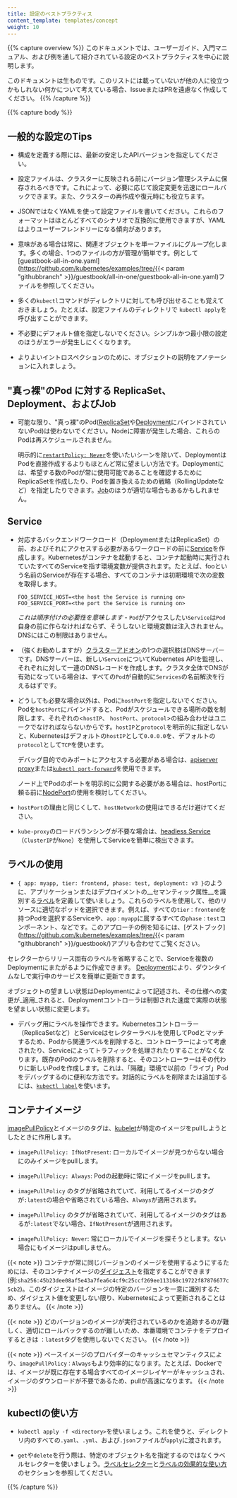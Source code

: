```yaml
---
title: 設定のベストプラクティス
content_template: templates/concept
weight: 10
---
```


{{% capture overview %}}
このドキュメントでは、ユーザーガイド、入門マニュアル、および例を通して紹介されている設定のベストプラクティスを中心に説明します。

このドキュメントは生ものです。このリストには載っていないが他の人に役立つかもしれない何かについて考えている場合、IssueまたはPRを遠慮なく作成してください。
{{% /capture %}}

{{% capture body %}}
## 一般的な設定のTips
- 構成を定義する際には、最新の安定したAPIバージョンを指定してください。

- 設定ファイルは、クラスターに反映される前にバージョン管理システムに保存されるべきです。これによって、必要に応じて設定変更を迅速にロールバックできます。また、クラスターの再作成や復元時にも役立ちます。

- JSONではなくYAMLを使って設定ファイルを書いてください。これらのフォーマットはほとんどすべてのシナリオで互換的に使用できますが、YAMLはよりユーザーフレンドリーになる傾向があります。

- 意味がある場合は常に、関連オブジェクトを単一ファイルにグループ化します。多くの場合、1つのファイルの方が管理が簡単です。例として[guestbook-all-in-one.yaml](https://github.com/kubernetes/examples/tree/{{< param "githubbranch" >}}/guestbook/all-in-one/guestbook-all-in-one.yaml)ファイルを参照してください。

- 多くの`kubectl`コマンドがディレクトリに対しても呼び出せることも覚えておきましょう。たとえば、設定ファイルのディレクトリで `kubectl apply`を呼び出すことができます。

- 不必要にデフォルト値を指定しないでください。シンプルかつ最小限の設定のほうがエラーが発生しにくくなります。

- よりよいイントロスペクションのために、オブジェクトの説明をアノテーションに入れましょう。


## "真っ裸"のPod に対する ReplicaSet、Deployment、およびJob

- 可能な限り、"真っ裸"のPod([ReplicaSet](/ja/docs/concepts/workloads/controllers/replicaset/)や[Deployment](/ja/docs/concepts/workloads/controllers/deployment/)にバインドされていないPod)は使わないでください。Nodeに障害が発生した場合、これらのPodは再スケジュールされません。

  明示的に[`restartPolicy: Never`](/ja/docs/concepts/workloads/pods/pod-lifecycle/#restart-policy)を使いたいシーンを除いて、DeploymentはPodを直接作成するよりもほとんど常に望ましい方法です。Deploymentには、希望する数のPodが常に使用可能であることを確認するためにReplicaSetを作成したり、Podを置き換えるための戦略（RollingUpdateなど）を指定したりできます。[Job](/docs/concepts/workloads/controllers/jobs-run-to-completion/)のほうが適切な場合もあるかもしれません。

## Service

- 対応するバックエンドワークロード（DeploymentまたはReplicaSet）の前、およびそれにアクセスする必要があるワークロードの前に[Service](/ja/docs/concepts/services-networking/service/)を作成します。Kubernetesがコンテナを起動すると、コンテナ起動時に実行されていたすべてのServiceを指す環境変数が提供されます。たとえば、fooという名前のServiceが存在する場合、すべてのコンテナは初期環境で次の変数を取得します。

  ```shell
  FOO_SERVICE_HOST=<the host the Service is running on>
  FOO_SERVICE_PORT=<the port the Service is running on>
  ```

  *これは順序付けの必要性を意味します* - `Pod`がアクセスしたい`Service`は`Pod`自身の前に作らなければならず、そうしないと環境変数は注入されません。DNSにはこの制限はありません。

- （強くお勧めしますが）[クラスターアドオン](/docs/concepts/cluster-administration/addons/)の1つの選択肢はDNSサーバーです。DNSサーバーは、新しい`Service`についてKubernetes APIを監視し、それぞれに対して一連のDNSレコードを作成します。クラスタ全体でDNSが有効になっている場合は、すべての`Pod`が自動的に`Services`の名前解決を行えるはずです。

- どうしても必要な場合以外は、Podに`hostPort`を指定しないでください。Podを`hostPort`にバインドすると、Podがスケジュールできる場所の数を制限します、それぞれの<`hostIP`、 `hostPort`、`protocol`>の組み合わせはユニークでなければならないからです。`hostIP`と`protocol`を明示的に指定しないと、Kubernetesはデフォルトの`hostIP`として`0.0.0.0`を、デフォルトの `protocol`として`TCP`を使います。

  デバッグ目的でのみポートにアクセスする必要がある場合は、[apiserver proxy](/docs/tasks/access-application-cluster/access-cluster/#manually-constructing-apiserver-proxy-urls)または[`kubectl port-forward`](/docs/tasks/access-application-cluster/port-forward-access-application-cluster/)を使用できます。

  ノード上でPodのポートを明示的に公開する必要がある場合は、hostPortに頼る前に[NodePort](/ja/docs/concepts/services-networking/service/#nodeport)の使用を検討してください。

- `hostPort`の理由と同じくして、`hostNetwork`の使用はできるだけ避けてください。

- `kube-proxy`のロードバランシングが不要な場合は、[headless Service](/ja/docs/concepts/services-networking/service/#headless-service)（`ClusterIP`が`None`）を使用してServiceを簡単に検出できます。

## ラベルの使用

- `{ app: myapp, tier: frontend, phase: test, deployment: v3 }`のように、アプリケーションまたはデプロイメントの__セマンティック属性__を識別する[ラベル](/ja/docs/concepts/overview/working-with-objects/labels/)を定義して使いましょう。これらのラベルを使用して、他のリソースに適切なポッドを選択できます。例えば、すべての`tier：frontend`を持つPodを選択するServiceや、`app：myapp`に属するすべての`phase：test`コンポーネント、などです。このアプローチの例を知るには、[ゲストブック](https://github.com/kubernetes/examples/tree/{{< param "githubbranch" >}}/guestbook/)アプリも合わせてご覧ください。

セレクターからリリース固有のラベルを省略することで、Serviceを複数のDeploymentにまたがるように作成できます。 [Deployment](/ja/docs/concepts/workloads/controllers/deployment/)により、ダウンタイムなしで実行中のサービスを簡単に更新できます。

オブジェクトの望ましい状態はDeploymentによって記述され、その仕様への変更が_適用_されると、Deploymentコントローラは制御された速度で実際の状態を望ましい状態に変更します。

- デバッグ用にラベルを操作できます。Kubernetesコントローラー（ReplicaSetなど）とServiceはセレクターラベルを使用してPodとマッチするため、Podから関連ラベルを削除すると、コントローラーによって考慮されたり、Serviceによってトラフィックを処理されたりすることがなくなります。既存のPodのラベルを削除すると、そのコントローラーはその代わりに新しいPodを作成します。これは、「隔離」環境で以前の「ライブ」Podをデバッグするのに便利な方法です。対話的にラベルを削除または追加するには、[`kubectl label`](/docs/reference/generated/kubectl/kubectl-commands#label)を使います。

## コンテナイメージ

[imagePullPolicy](/docs/concepts/containers/images/#updating-images)とイメージのタグは、[kubelet](/docs/admin/kubelet/)が特定のイメージをpullしようとしたときに作用します。

- `imagePullPolicy: IfNotPresent`: ローカルでイメージが見つからない場合にのみイメージをpullします。

- `imagePullPolicy: Always`: Podの起動時に常にイメージをpullします。

- `imagePullPolicy` のタグが省略されていて、利用してるイメージのタグが`:latest`の場合や省略されている場合、`Always`が適用されます。

- `imagePullPolicy` のタグが省略されていて、利用してるイメージのタグはあるが`:latest`でない場合、`IfNotPresent`が適用されます。

- `imagePullPolicy: Never`: 常にローカルでイメージを探そうとします。ない場合にもイメージはpullしません。

{{< note >}}
コンテナが常に同じバージョンのイメージを使用するようにするためには、そのコンテナイメージの[ダイジェスト](https://docs.docker.com/engine/reference/commandline/pull/#pull-an-image-by-digest-immutable-identifier)を指定することができます(例:`sha256:45b23dee08af5e43a7fea6c4cf9c25ccf269ee113168c19722f87876677c5cb2`)。このダイジェストはイメージの特定のバージョンを一意に識別するため、ダイジェスト値を変更しない限り、Kubernetesによって更新されることはありません。
{{< /note >}}

{{< note >}}
どのバージョンのイメージが実行されているのかを追跡するのが難しく、適切にロールバックするのが難しいため、本番環境でコンテナをデプロイするときは `：latest`タグを使用しないでください。
{{< /note >}}

{{< note >}}
ベースイメージのプロバイダーのキャッシュセマンティクスにより、`imagePullPolicy：Always`もより効率的になります。たとえば、Dockerでは、イメージが既に存在する場合すべてのイメージレイヤーがキャッシュされ、イメージのダウンロードが不要であるため、pullが高速になります。
{{< /note >}}

## kubectlの使い方

- `kubectl apply -f <directory>`を使いましょう。これを使うと、ディレクトリ内のすべての`.yaml`、`.yml`、および`.json`ファイルが`apply`に渡されます。

- `get`や`delete`を行う際は、特定のオブジェクト名を指定するのではなくラベルセレクターを使いましょう。[ラベルセレクター](/ja/docs/concepts/overview/working-with-objects/labels/#label-selectors)と[ラベルの効果的な使い方](/docs/concepts/cluster-administration/manage-deployment/#using-labels-effectively)のセクションを参照してください。

{{% /capture %}}


